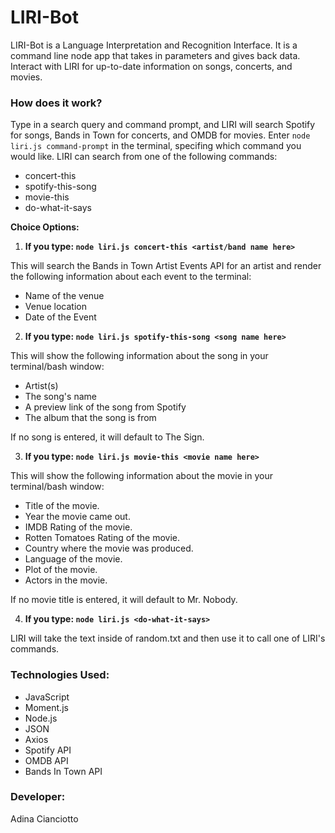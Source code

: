 # LIRI-Bot

LIRI-Bot is a Language Interpretation and Recognition Interface. It is a command line node app that takes in parameters and gives back data. Interact with LIRI for up-to-date information on songs, concerts, and movies.

### How does it work?
Type in a search query and command prompt, and LIRI will search Spotify for songs, Bands in Town for concerts, and OMDB for movies. Enter `node liri.js command-prompt` in the terminal, specifing which command you would like. LIRI can search from one of the following commands:
* concert-this
* spotify-this-song
* movie-this
* do-what-it-says

**Choice Options:**
1. **If you type: `node liri.js concert-this <artist/band name here>`**

This will search the Bands in Town Artist Events API for an artist and render the following information about each event to the terminal:

* Name of the venue
* Venue location
* Date of the Event 

2. **If you type: `node liri.js spotify-this-song <song name here>`**

This will show the following information about the song in your terminal/bash window:

* Artist(s)
* The song's name
* A preview link of the song from Spotify
* The album that the song is from

If no song is entered, it will default to The Sign.

3. **If you type: `node liri.js movie-this <movie name here>`**
  
This will show the following information about the movie in your terminal/bash window:

  * Title of the movie.
  * Year the movie came out.
  * IMDB Rating of the movie.
  * Rotten Tomatoes Rating of the movie.
  * Country where the movie was produced.
  * Language of the movie.
  * Plot of the movie.
  * Actors in the movie.

If no movie title is entered, it will default to Mr. Nobody.

4. **If you type: `node liri.js <do-what-it-says>`**

LIRI will take the text inside of random.txt and then use it to call one of LIRI's commands.

### Technologies Used:
* JavaScript
* Moment.js
* Node.js
* JSON
* Axios
* Spotify API
* OMDB API
* Bands In Town API

### Developer:
Adina Cianciotto
